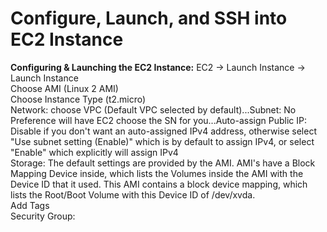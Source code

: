 # Configure, Launch, and SSH into EC2 Instance

**Configuring & Launching the EC2 Instance:**
EC2 → Launch Instance → Launch Instance \
Choose AMI (Linux 2 AMI) \
Choose Instance Type (t2.micro) \
Network: choose VPC (Default VPC selected by default)...Subnet: No Preference will have EC2 choose the SN for you...Auto-assign Public IP: Disable if you don't want an auto-assigned IPv4 address, otherwise select "Use subnet setting (Enable)" which is by default to assign IPv4, or select "Enable" which explicitly will assign IPv4 \
Storage: The default settings are provided by the AMI. AMI's have a Block Mapping Device inside, which lists the Volumes inside the AMI with the Device ID that it used. This AMI contains a block device mapping, which lists the Root/Boot Volume with this Device ID of /dev/xvda. \
Add Tags \
Security Group: 
